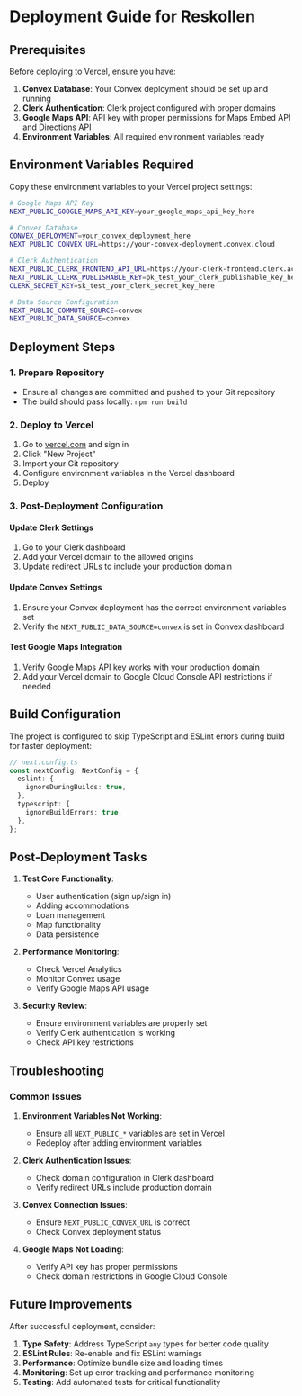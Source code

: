 # Deployment Guide for Reskollen

## Prerequisites

Before deploying to Vercel, ensure you have:

1. **Convex Database**: Your Convex deployment should be set up and running
2. **Clerk Authentication**: Clerk project configured with proper domains
3. **Google Maps API**: API key with proper permissions for Maps Embed API and Directions API
4. **Environment Variables**: All required environment variables ready

## Environment Variables Required

Copy these environment variables to your Vercel project settings:

```bash
# Google Maps API Key
NEXT_PUBLIC_GOOGLE_MAPS_API_KEY=your_google_maps_api_key_here

# Convex Database
CONVEX_DEPLOYMENT=your_convex_deployment_here
NEXT_PUBLIC_CONVEX_URL=https://your-convex-deployment.convex.cloud

# Clerk Authentication
NEXT_PUBLIC_CLERK_FRONTEND_API_URL=https://your-clerk-frontend.clerk.accounts.dev
NEXT_PUBLIC_CLERK_PUBLISHABLE_KEY=pk_test_your_clerk_publishable_key_here
CLERK_SECRET_KEY=sk_test_your_clerk_secret_key_here

# Data Source Configuration
NEXT_PUBLIC_COMMUTE_SOURCE=convex
NEXT_PUBLIC_DATA_SOURCE=convex
```

## Deployment Steps

### 1. Prepare Repository
- Ensure all changes are committed and pushed to your Git repository
- The build should pass locally: `npm run build`

### 2. Deploy to Vercel
1. Go to [vercel.com](https://vercel.com) and sign in
2. Click "New Project"
3. Import your Git repository
4. Configure environment variables in the Vercel dashboard
5. Deploy

### 3. Post-Deployment Configuration

#### Update Clerk Settings
1. Go to your Clerk dashboard
2. Add your Vercel domain to the allowed origins
3. Update redirect URLs to include your production domain

#### Update Convex Settings
1. Ensure your Convex deployment has the correct environment variables set
2. Verify the `NEXT_PUBLIC_DATA_SOURCE=convex` is set in Convex dashboard

#### Test Google Maps Integration
1. Verify Google Maps API key works with your production domain
2. Add your Vercel domain to Google Cloud Console API restrictions if needed

## Build Configuration

The project is configured to skip TypeScript and ESLint errors during build for faster deployment:

```typescript
// next.config.ts
const nextConfig: NextConfig = {
  eslint: {
    ignoreDuringBuilds: true,
  },
  typescript: {
    ignoreBuildErrors: true,
  },
};
```

## Post-Deployment Tasks

1. **Test Core Functionality**:
   - User authentication (sign up/sign in)
   - Adding accommodations
   - Loan management
   - Map functionality
   - Data persistence

2. **Performance Monitoring**:
   - Check Vercel Analytics
   - Monitor Convex usage
   - Verify Google Maps API usage

3. **Security Review**:
   - Ensure environment variables are properly set
   - Verify Clerk authentication is working
   - Check API key restrictions

## Troubleshooting

### Common Issues

1. **Environment Variables Not Working**:
   - Ensure all `NEXT_PUBLIC_*` variables are set in Vercel
   - Redeploy after adding environment variables

2. **Clerk Authentication Issues**:
   - Check domain configuration in Clerk dashboard
   - Verify redirect URLs include production domain

3. **Convex Connection Issues**:
   - Ensure `NEXT_PUBLIC_CONVEX_URL` is correct
   - Check Convex deployment status

4. **Google Maps Not Loading**:
   - Verify API key has proper permissions
   - Check domain restrictions in Google Cloud Console

## Future Improvements

After successful deployment, consider:

1. **Type Safety**: Address TypeScript `any` types for better code quality
2. **ESLint Rules**: Re-enable and fix ESLint warnings
3. **Performance**: Optimize bundle size and loading times
4. **Monitoring**: Set up error tracking and performance monitoring
5. **Testing**: Add automated tests for critical functionality
